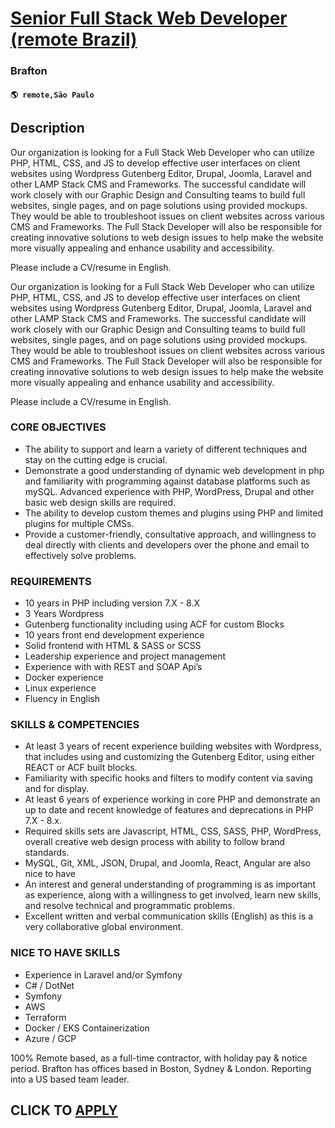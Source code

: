 # [Senior Full Stack Web Developer (remote Brazil)](https://www.remotewlb.com/apply/senior-full-stack-web-developer-remote-brazil)  
### Brafton  
#### `🌎 remote,São Paulo`  

## Description

Our organization is looking for a Full Stack Web Developer who can utilize PHP, HTML, CSS, and JS to develop effective user interfaces on client websites using Wordpress Gutenberg Editor, Drupal, Joomla, Laravel and other LAMP Stack CMS and Frameworks. The successful candidate will work closely with our Graphic Design and Consulting teams to build full websites, single pages, and on page solutions using provided mockups. They would be able to troubleshoot issues on client websites across various CMS and Frameworks. The Full Stack Developer will also be responsible for creating innovative solutions to web design issues to help make the website more visually appealing and enhance usability and accessibility.

  

Please include a CV/resume in English.

  

Our organization is looking for a Full Stack Web Developer who can utilize PHP, HTML, CSS, and JS to develop effective user interfaces on client websites using Wordpress Gutenberg Editor, Drupal, Joomla, Laravel and other LAMP Stack CMS and Frameworks. The successful candidate will work closely with our Graphic Design and Consulting teams to build full websites, single pages, and on page solutions using provided mockups. They would be able to troubleshoot issues on client websites across various CMS and Frameworks. The Full Stack Developer will also be responsible for creating innovative solutions to web design issues to help make the website more visually appealing and enhance usability and accessibility.

  

Please include a CV/resume in English.

  

### CORE OBJECTIVES

* The ability to support and learn a variety of different techniques and stay on the cutting edge is crucial.
* Demonstrate a good understanding of dynamic web development in php and familiarity with programming against database platforms such as mySQL. Advanced experience with PHP, WordPress, Drupal and other basic web design skills are required.
* The ability to develop custom themes and plugins using PHP and limited plugins for multiple CMSs.
* Provide a customer-friendly, consultative approach, and willingness to deal directly with clients and developers over the phone and email to effectively solve problems.

  

### REQUIREMENTS

* 10 years in PHP including version 7.X - 8.X
* 3 Years Wordpress
* Gutenberg functionality including using ACF for custom Blocks
* 10 years front end development experience
* Solid frontend with HTML & SASS or SCSS
* Leadership experience and project management
* Experience with with REST and SOAP Api’s
* Docker experience
* Linux experience
* Fluency in English

  

### SKILLS & COMPETENCIES

* At least 3 years of recent experience building websites with Wordpress, that includes using and customizing the Gutenberg Editor, using either REACT or ACF built blocks.
* Familiarity with specific hooks and filters to modify content via saving and for display.
* At least 6 years of experience working in core PHP and demonstrate an up to date and recent knowledge of features and deprecations in PHP 7.X - 8.x.
* Required skills sets are Javascript, HTML, CSS, SASS, PHP, WordPress, overall creative web design process with ability to follow brand standards. 
* MySQL, Git, XML, JSON, Drupal, and Joomla, React, Angular are also nice to have
* An interest and general understanding of programming is as important as experience, along with a willingness to get involved, learn new skills, and resolve technical and programmatic problems.
* Excellent written and verbal communication skills (English) as this is a very collaborative global environment.

  

### NICE TO HAVE SKILLS

* Experience in Laravel and/or Symfony
* C# / DotNet
* Symfony
* AWS
* Terraform
* Docker / EKS Containerization
* Azure / GCP

  

100% Remote based, as a full-time contractor, with holiday pay & notice period. Brafton has offices based in Boston, Sydney & London. Reporting into a US based team leader.

  
## CLICK TO [APPLY](https://www.remotewlb.com/apply/senior-full-stack-web-developer-remote-brazil)

